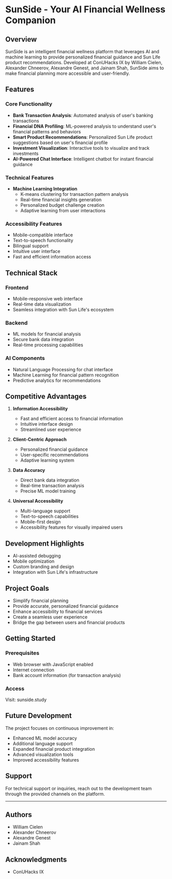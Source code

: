 # SunSide - Your AI Financial Wellness Companion

## Overview
SunSide is an intelligent financial wellness platform that leverages AI and machine learning to provide personalized financial guidance and Sun Life product recommendations. Developed at ConUHacks IX by William Cielen, Alexander Chneerov, Alexandre Genest, and Jainam Shah, SunSide aims to make financial planning more accessible and user-friendly.

## Features

### Core Functionality
- **Bank Transaction Analysis**: Automated analysis of user's banking transactions
- **Financial DNA Profiling**: ML-powered analysis to understand user's financial patterns and behaviors
- **Smart Product Recommendations**: Personalized Sun Life product suggestions based on user's financial profile
- **Investment Visualization**: Interactive tools to visualize and track investments
- **AI-Powered Chat Interface**: Intelligent chatbot for instant financial guidance

### Technical Features
- **Machine Learning Integration**
  - K-means clustering for transaction pattern analysis
  - Real-time financial insights generation
  - Personalized budget challenge creation
  - Adaptive learning from user interactions

### Accessibility Features
- Mobile-compatible interface
- Text-to-speech functionality
- Bilingual support
- Intuitive user interface
- Fast and efficient information access

## Technical Stack

### Frontend
- Mobile-responsive web interface
- Real-time data visualization
- Seamless integration with Sun Life's ecosystem

### Backend
- ML models for financial analysis
- Secure bank data integration
- Real-time processing capabilities

### AI Components
- Natural Language Processing for chat interface
- Machine Learning for financial pattern recognition
- Predictive analytics for recommendations

## Competitive Advantages

1. **Information Accessibility**
   - Fast and efficient access to financial information
   - Intuitive interface design
   - Streamlined user experience

2. **Client-Centric Approach**
   - Personalized financial guidance
   - User-specific recommendations
   - Adaptive learning system

3. **Data Accuracy**
   - Direct bank data integration
   - Real-time transaction analysis
   - Precise ML model training

4. **Universal Accessibility**
   - Multi-language support
   - Text-to-speech capabilities
   - Mobile-first design
   - Accessibility features for visually impaired users

## Development Highlights
- AI-assisted debugging
- Mobile optimization
- Custom branding and design
- Integration with Sun Life's infrastructure

## Project Goals
- Simplify financial planning
- Provide accurate, personalized financial guidance
- Enhance accessibility to financial services
- Create a seamless user experience
- Bridge the gap between users and financial products

## Getting Started

### Prerequisites
- Web browser with JavaScript enabled
- Internet connection
- Bank account information (for transaction analysis)

### Access
Visit: sunside.study

## Future Development
The project focuses on continuous improvement in:
- Enhanced ML model accuracy
- Additional language support
- Expanded financial product integration
- Advanced visualization tools
- Improved accessibility features

## Support
For technical support or inquiries, reach out to the development team through the provided channels on the platform.

---

## Authors
- William Cielen
- Alexander Chneerov
- Alexandre Genest
- Jainam Shah

## Acknowledgments
- ConUHacks IX
